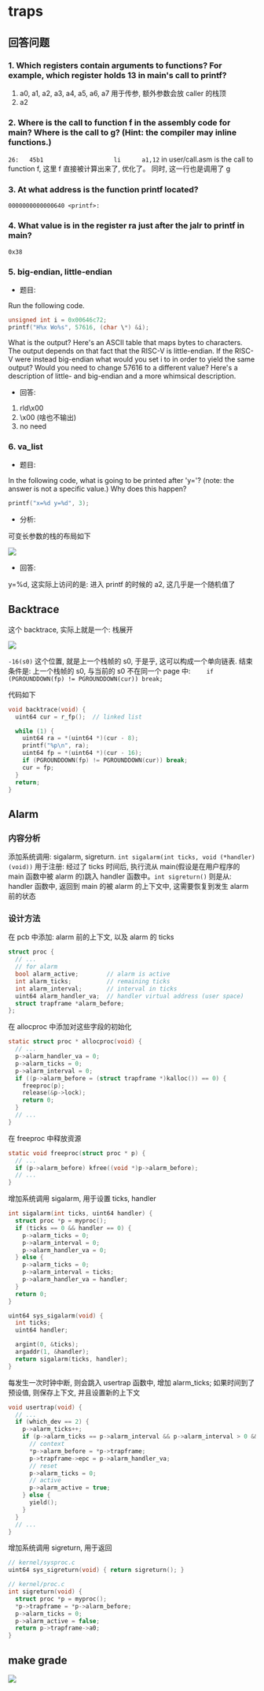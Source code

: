 # traps

## 回答问题

### 1. Which registers contain arguments to functions? For example, which register holds 13 in main's call to printf?

1. a0, a1, a2, a3, a4, a5, a6, a7 用于传参, 额外参数会放 caller 的栈顶
2. a2

### 2. Where is the call to function f in the assembly code for main? Where is the call to g? (Hint: the compiler may inline functions.)

`26:   45b1                    li      a1,12` in user/call.asm is the call to function f, 这里 f 直接被计算出来了, 优化了。
同时, 这一行也是调用了 g

### 3. At what address is the function printf located?

`0000000000000640 <printf>:`

### 4. What value is in the register ra just after the jalr to printf in main?

`0x38`

### 5. big-endian, little-endian

-   题目:

Run the following code.

```c
unsigned int i = 0x00646c72;
printf("H%x Wo%s", 57616, (char \*) &i);
```

What is the output? Here's an ASCII table that maps bytes to characters.
The output depends on that fact that the RISC-V is little-endian. If the RISC-V were instead
big-endian what would you set i to in order to yield the same output? Would you need to change 57616 to a different value?
Here's a description of little- and big-endian and a more whimsical description.

-   回答:

1. rld\x00
2. \x00 (啥也不输出)
3. no need

### 6. va_list

-   题目:

In the following code, what is going to be printed after 'y='? (note: the answer is not a specific value.) Why does this happen?

```c
printf("x=%d y=%d", 3);
```

-   分析:

可变长参数的栈的布局如下

![](image/27a5ce274ddbfd15edb71678f327028d.png)

-   回答:

y=%d, 这实际上访问的是: 进入 printf 的时候的 a2, 这几乎是一个随机值了

## Backtrace

这个 backtrace, 实际上就是一个: 栈展开

![](image/backtrace.png)

`-16(s0)` 这个位置, 就是上一个栈帧的 s0, 于是乎, 这可以构成一个单向链表.
结束条件是: 上一个栈帧的 s0, 与当前的 s0 不在同一个 page 中: `    if (PGROUNDDOWN(fp) != PGROUNDDOWN(cur)) break;`

代码如下

```c
void backtrace(void) {
  uint64 cur = r_fp();  // linked list

  while (1) {
    uint64 ra = *(uint64 *)(cur - 8);
    printf("%p\n", ra);
    uint64 fp = *(uint64 *)(cur - 16);
    if (PGROUNDDOWN(fp) != PGROUNDDOWN(cur)) break;
    cur = fp;
  }
  return;
}
```

## Alarm

### 内容分析

添加系统调用: sigalarm, sigreturn.
`int sigalarm(int ticks, void (*handler)(void))` 用于注册: 经过了 ticks 时间后, 执行流从 main(假设是在用户程序的 main 函数中被 alarm 的)跳入 handler 函数中。`int sigreturn()` 则是从: handler 函数中, 返回到 main 的被 alarm 的上下文中, 这需要恢复到发生 alarm 前的状态

### 设计方法

在 pcb 中添加: alarm 前的上下文, 以及 alarm 的 ticks

```c
struct proc {
  // ...
  // for alarm
  bool alarm_active;        // alarm is active
  int alarm_ticks;          // remaining ticks
  int alarm_interval;       // interval in ticks
  uint64 alarm_handler_va;  // handler virtual address (user space)
  struct trapframe *alarm_before;
};
```

在 allocproc 中添加对这些字段的初始化

```c
static struct proc * allocproc(void) {
  // ...
  p->alarm_handler_va = 0;
  p->alarm_ticks = 0;
  p->alarm_interval = 0;
  if ((p->alarm_before = (struct trapframe *)kalloc()) == 0) {
    freeproc(p);
    release(&p->lock);
    return 0;
  }
  // ...
}
```

在 freeproc 中释放资源

```c
static void freeproc(struct proc * p) {
  // ...
  if (p->alarm_before) kfree((void *)p->alarm_before);
  // ...
}
```

增加系统调用 sigalarm, 用于设置 ticks, handler

```c
int sigalarm(int ticks, uint64 handler) {
  struct proc *p = myproc();
  if (ticks == 0 && handler == 0) {
    p->alarm_ticks = 0;
    p->alarm_interval = 0;
    p->alarm_handler_va = 0;
  } else {
    p->alarm_ticks = 0;
    p->alarm_interval = ticks;
    p->alarm_handler_va = handler;
  }
  return 0;
}

uint64 sys_sigalarm(void) {
  int ticks;
  uint64 handler;

  argint(0, &ticks);
  argaddr(1, &handler);
  return sigalarm(ticks, handler);
}
```

每发生一次时钟中断, 则会跳入 usertrap 函数中, 增加 alarm_ticks;
如果时间到了预设值, 则保存上下文, 并且设置新的上下文

```c
void usertrap(void) {
  // ...
  if (which_dev == 2) {
    p->alarm_ticks++;
    if (p->alarm_ticks == p->alarm_interval && p->alarm_interval > 0 && p->alarm_active == false) {
      // context
      *p->alarm_before = *p->trapframe;
      p->trapframe->epc = p->alarm_handler_va;
      // reset
      p->alarm_ticks = 0;
      // active
      p->alarm_active = true;
    } else {
      yield();
    }
  }
  // ...
}
```

增加系统调用 sigreturn, 用于返回

```c
// kernel/sysproc.c
uint64 sys_sigreturn(void) { return sigreturn(); }

// kernel/proc.c
int sigreturn(void) {
  struct proc *p = myproc();
  *p->trapframe = *p->alarm_before;
  p->alarm_ticks = 0;
  p->alarm_active = false;
  return p->trapframe->a0;
}
```

## make grade

![](image/grade.png)
